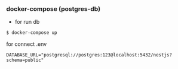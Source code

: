 

### docker-compose (postgres-db)

* for run db 
```bash
$ docker-compose up
```

for connect .env
    
    DATABASE_URL="postgresql://postgres:123@localhost:5432/nestjs?schema=public"


